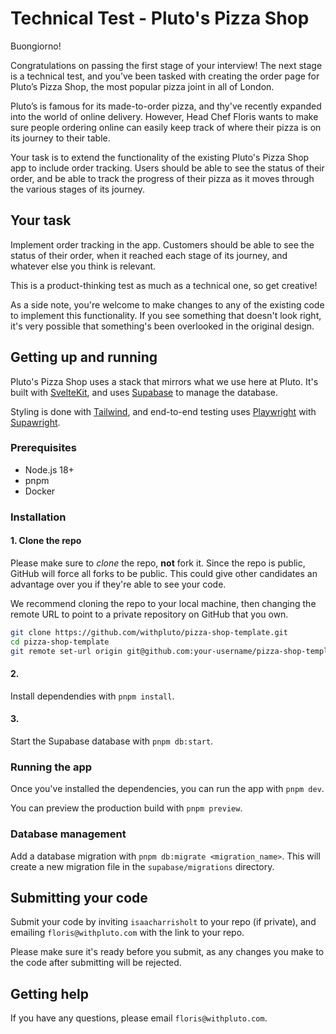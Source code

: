 # Technical Test - Pluto's Pizza Shop

Buongiorno!

Congratulations on passing the first stage of your interview! The next stage is a
technical test, and you’ve been tasked with creating the order page for Pluto’s Pizza
Shop, the most popular pizza joint in all of London.

Pluto’s is famous for its made-to-order pizza, and thy've recently expanded into
the world of online delivery. However, Head Chef Floris wants to make sure people
ordering online can easily keep track of where their pizza is on its journey to
their table.

Your task is to extend the functionality of the existing Pluto's Pizza Shop
app to include order tracking. Users should be able to see the status of their
order, and be able to track the progress of their pizza as it moves through the
various stages of its journey.

## Your task

Implement order tracking in the app. Customers should be able to see the status
of their order, when it reached each stage of its journey, and whatever else you
think is relevant.

This is a product-thinking test as much as a technical one, so get creative!

As a side note, you're welcome to make changes to any of the existing code to
implement this functionality. If you see something that doesn't look right, it's
very possible that something's been overlooked in the original design.

## Getting up and running

Pluto's Pizza Shop uses a stack that mirrors what we use here at Pluto. It's
built with [SvelteKit](https://kit.svelte.dev/), and uses [Supabase](https://supabase.com/)
to manage the database.

Styling is done with [Tailwind](https://tailwindcss.com/), and end-to-end testing
uses [Playwright](https://playwright.dev/) with [Supawright](https://github.com/isaacharrisholt/supawright).

### Prerequisites

- Node.js 18+
- pnpm
- Docker

### Installation

#### 1. Clone the repo

Please make sure to _clone_ the repo, **not** fork it. Since the repo is public, GitHub
will force all forks to be public. This could give other candidates an advantage over
you if they're able to see your code.

We recommend cloning the repo to your local machine, then changing the remote URL
to point to a private repository on GitHub that you own.

```bash
git clone https://github.com/withpluto/pizza-shop-template.git
cd pizza-shop-template
git remote set-url origin git@github.com:your-username/pizza-shop-template.git
```

#### 2.

Install dependendies with `pnpm install`.

#### 3.

Start the Supabase database with `pnpm db:start`.

### Running the app

Once you've installed the dependencies, you can run the app with `pnpm dev`.

You can preview the production build with `pnpm preview`.

### Database management

Add a database migration with `pnpm db:migrate <migration_name>`. This will create a new
migration file in the `supabase/migrations` directory.

## Submitting your code

Submit your code by inviting `isaacharrisholt` to your repo (if private), and emailing
`floris@withpluto.com` with the link to your repo.

Please make sure it's ready before you submit, as any changes you make to the code
after submitting will be rejected.

## Getting help

If you have any questions, please email `floris@withpluto.com`.
